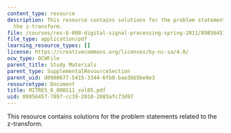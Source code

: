 ```yaml
---
content_type: resource
description: This resource contains solutions for the problem statements related to
  the z-transform.
file: /courses/res-6-008-digital-signal-processing-spring-2011/898564577897cc3920102083afc73d97_MITRES_6_008S11_sol05.pdf
file_type: application/pdf
learning_resource_types: []
license: https://creativecommons.org/licenses/by-nc-sa/4.0/
ocw_type: OCWFile
parent_title: Study Materials
parent_type: SupplementalResourceSection
parent_uid: d0980677-5415-3344-6fb0-bae3bb5be0e3
resourcetype: Document
title: MITRES_6_008S11_sol05.pdf
uid: 89856457-7897-cc39-2010-2083afc73d97
---
```

This resource contains solutions for the problem statements related to the z-transform.
